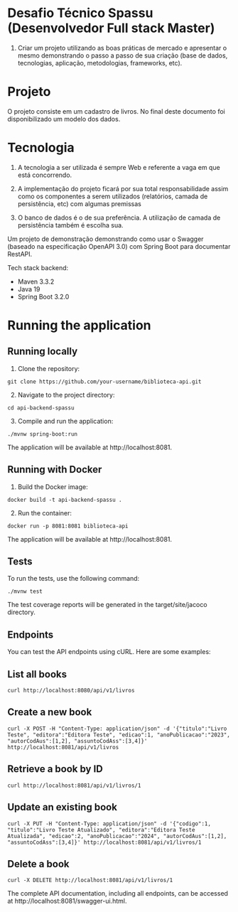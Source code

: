 # Desafio Técnico Spassu (Desenvolvedor Full stack Master)

1. Criar um projeto utilizando as boas práticas de mercado e apresentar o mesmo demonstrando o passo a passo de sua criação 
(base de dados, tecnologias, aplicação, metodologias, frameworks, etc).

# Projeto

O projeto consiste em um cadastro de livros.
No final deste documento foi disponibilizado um modelo dos dados.

# Tecnologia

1. A tecnologia a ser utilizada é sempre Web e referente a vaga em que está concorrendo.

2. A implementação do projeto ficará por sua total responsabilidade assim como os componentes a serem utilizados (relatórios, 
camada de persistência, etc) com algumas premissas

3. O banco de dados é o de sua preferência. A utilização de camada de persistência também é escolha sua.

Um projeto de demonstração demonstrando como usar o Swagger (baseado na especificação OpenAPI 3.0)
com Spring Boot para documentar RestAPI.

Tech stack backend:
- Maven 3.3.2
- Java 19
- Spring Boot 3.2.0

# Running the application

## Running locally

1. Clone the repository:

`git clone https://github.com/your-username/biblioteca-api.git`

2. Navigate to the project directory:

`cd api-backend-spassu`

3. Compile and run the application:

`./mvnw spring-boot:run`

The application will be available at http://localhost:8081.

## Running with Docker

1. Build the Docker image:

`docker build -t api-backend-spassu .`

2. Run the container:

`docker run -p 8081:8081 biblioteca-api`

The application will be available at http://localhost:8081.

## Tests

To run the tests, use the following command:

`./mvnw test`

The test coverage reports will be generated in the target/site/jacoco directory.

## Endpoints

You can test the API endpoints using cURL. Here are some examples:

## List all books

`curl http://localhost:8080/api/v1/livros`

## Create a new book

`curl -X POST -H "Content-Type: application/json" -d '{"titulo":"Livro Teste", "editora":"Editora Teste", "edicao":1, "anoPublicacao":"2023", "autorCodAus":[1,2], "assuntoCodAss":[3,4]}' http://localhost:8081/api/v1/livros`

## Retrieve a book by ID

`curl http://localhost:8081/api/v1/livros/1`

## Update an existing book

`curl -X PUT -H "Content-Type: application/json" -d '{"codigo":1, "titulo":"Livro Teste Atualizado", "editora":"Editora Teste Atualizada", "edicao":2, "anoPublicacao":"2024", "autorCodAus":[1,2], "assuntoCodAss":[3,4]}' http://localhost:8081/api/v1/livros/1`

## Delete a book

`curl -X DELETE http://localhost:8081/api/v1/livros/1`

The complete API documentation, including all endpoints, can be accessed at http://localhost:8081/swagger-ui.html.